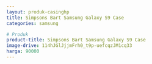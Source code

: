 ```yaml
---
layout: produk-casinghp
title: Simpsons Bart Samsung Galaxy S9 Case
categories: samsung

# Produk
product-title: Simpsons Bart Samsung Galaxy S9 Case
image-drive: 114hJGlJjjmFrh0_t9p-uefcqzJM1cq33
harga: 90000
---
```

